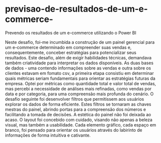 # previsao-de-resultados-de-um-e-commerce-
Prevendo os resultados de um e-commerce utilizando o Power BI

Neste desafio, foi-me incumbida a construção de um painel gerencial para um e-commerce determinado em compreender suas vendas e, consequentemente, conceber estratégias para potencializar seus resultados. Este desafio, além de exigir habilidades técnicas, demandava também criatividade para interpretar os dados disponíveis. As duas bases de dados - uma contendo informações sobre as vendas e outra sobre os clientes estavam em fomato csv,  a primeira etapa consistiu em determinar quais métricas seriam fundamentais para orientar as estratégias futuras da empresa. Optei por métricas como quantidade total e valor total de vendas, mas percebi a necessidade de análises mais refinadas, como vendas por data e por categoria, para uma compreensão mais profunda do cenário. O desafio seguinte foi desenvolver filtros que permitissem aos usuários explorar os dados de forma eficiente. Estes filtros se tornaram as chaves mestras do painel, abrindo portas para a compreensão dos números e facilitando a tomada de decisões. A estética do painel não foi deixada ao acaso. O layout foi concebido com cuidado, visando não apenas a beleza visual, mas também a usabilidade. Cada elemento gráfico, cada espaço em branco, foi pensado para orientar os usuários através do labirinto de informações de forma intuitiva e cativante. 
